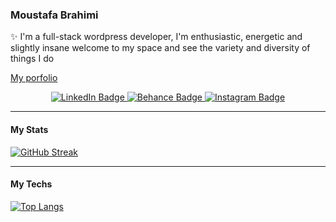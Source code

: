### Moustafa Brahimi
✨ I'm a full-stack wordpress developer, I'm enthusiastic, energetic and slightly insane 
welcome to my space and see the variety and diversity of things I do

[My porfolio](https://www.usuual.com/)

<div id="badges" align="center">
  <a href="https://www.linkedin.com/in/1brahimi" target="_blank">
    <img src="https://img.shields.io/badge/LinkedIn-blue?style=for-the-badge&logo=linkedin&logoColor=white" alt="LinkedIn Badge"/>
  </a>
  <a href="https://www.behance.net/mustaphabrahimi" target="_blank">
    <img src="https://img.shields.io/badge/-Behance-blue?style=for-the-badge&logo=behance&logoColor=white" alt="Behance Badge"/>
  </a>
  <a href="https://www.instagram.com/usuual.ltd/" target="_blank">
    <img src="https://img.shields.io/badge/Instagram-E4405F?style=for-the-badge&logo=instagram&logoColor=white" alt="Instagram Badge"/>
  </a>
</div>

------------

#### My Stats

[![GitHub Streak](http://github-readme-streak-stats.herokuapp.com?user=brahimi-mustapha&theme=dark&background=000000)](https://git.io/streak-stats)

-------------

#### My Techs

[![Top Langs](https://github-readme-stats.vercel.app/api/top-langs/?username=brahimi-mustapha&layout=compact&theme=vision-friendly-dark)](https://github.com/anuraghazra/github-readme-stats)



<!--
**brahimi-mustapha/brahimi-mustapha** is a ✨ _special_ ✨ repository because its `README.md` (this file) appears on your GitHub profile.

Here are some ideas to get you started:

- 🔭 I’m currently working on ...
- 🌱 I’m currently learning ...
- 👯 I’m looking to collaborate on ...
- 🤔 I’m looking for help with ...
- 💬 Ask me about ...
- 📫 How to reach me: ...
- 😄 Pronouns: ...
- ⚡ Fun fact: ...
-->
